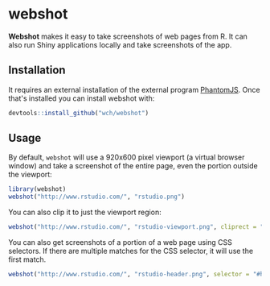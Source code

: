 webshot
=======

**Webshot** makes it easy to take screenshots of web pages from R. It can also run Shiny applications locally and take screenshots of the app.


## Installation

It requires an external installation of the external program [PhantomJS](http://phantomjs.org/). Once that's installed you can install webshot with:

```R
devtools::install_github("wch/webshot")
```


## Usage

By default, `webshot` will use a 920x600 pixel viewport (a virtual browser window) and take a screenshot of the entire page, even the portion outside the viewport:

```R
library(webshot)
webshot("http://www.rstudio.com/", "rstudio.png")
```

You can also clip it to just the viewport region:

```R
webshot("http://www.rstudio.com/", "rstudio-viewport.png", cliprect = "viewport")
```

You can also get screenshots of a portion of a web page using CSS selectors. If there are multiple matches for the CSS selector, it will use the first match.

```R
webshot("http://www.rstudio.com/", "rstudio-header.png", selector = "#header")
```
